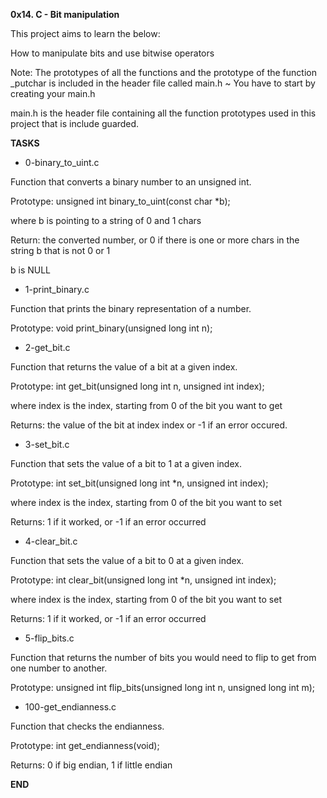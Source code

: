 **0x14. C - Bit manipulation**

This project aims to learn the below:

How to manipulate bits and use bitwise operators

Note: The prototypes of all the functions and the prototype of the function _putchar is included in the header file called main.h ~ You have to start by creating your main.h

main.h is the header file containing all the function prototypes used in this project that is include guarded.

**TASKS**

* 0-binary_to_uint.c

Function that converts a binary number to an unsigned int.

Prototype: unsigned int binary_to_uint(const char *b);

where b is pointing to a string of 0 and 1 chars

Return: the converted number, or 0 if there is one or more chars in the string b that is not 0 or 1

b is NULL

* 1-print_binary.c

Function that prints the binary representation of a number.

Prototype: void print_binary(unsigned long int n);

* 2-get_bit.c

Function that returns the value of a bit at a given index.

Prototype: int get_bit(unsigned long int n, unsigned int index);

where index is the index, starting from 0 of the bit you want to get

Returns: the value of the bit at index index or -1 if an error occured.

* 3-set_bit.c

Function that sets the value of a bit to 1 at a given index.

Prototype: int set_bit(unsigned long int *n, unsigned int index);

where index is the index, starting from 0 of the bit you want to set

Returns: 1 if it worked, or -1 if an error occurred

* 4-clear_bit.c

Function that sets the value of a bit to 0 at a given index.

Prototype: int clear_bit(unsigned long int *n, unsigned int index);

where index is the index, starting from 0 of the bit you want to set

Returns: 1 if it worked, or -1 if an error occurred

* 5-flip_bits.c

Function that returns the number of bits you would need to flip to get from one number to another.

Prototype: unsigned int flip_bits(unsigned long int n, unsigned long int m);

* 100-get_endianness.c

Function that checks the endianness.

Prototype: int get_endianness(void);

Returns: 0 if big endian, 1 if little endian

**END**
